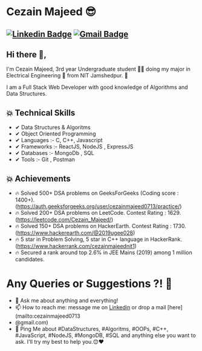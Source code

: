 # Cezain Majeed 😎
[![Linkedin Badge](https://img.shields.io/badge/-AmitTiwary-blue?style=social&logo=Linkedin&logoColor=blue&link=https://www.linkedin.com/in/akt114/)](https://www.linkedin.com/in/cezain-majeed-56a64a1a5/) 
[![Gmail Badge](https://img.shields.io/badge/-GMail-c14438?style=social&logo=Gmail&logoColor=red&link=mailto:cezainmajeed0713@gmail.com)](mailto:cezainmajeed0713@gmail.com)
---
## Hi there 👋,           
I'm Cezain Majeed, 3rd year Undergraduate student 👨‍🎓 doing my major in Electrical Engineering 📡 from NIT Jamshedpur. 🏫 

I am a Full Stack Web Developer with good knowledge of Algorithms and Data Structures.



## 💥 Technical Skills
- ✔  Data Structures & Algoritms
- ✔  Object Oriented Programming
- ✔  Languages :- C, C++, Javascript
- ✔ Frameworks :- ReactJS, NodeJS , ExpressJS
- ✔  Databases :- MongoDb , SQL
- ✔  Tools :- Git , Postman

## 💥 Achievements
- 🔥  Solved 500+ DSA problems on GeeksForGeeks (Coding score : 1400+). (https://auth.geeksforgeeks.org/user/cezainmajeed0713/practice/)
- 🔥  Solved 200+ DSA problems on LeetCode. Contest Rating : 1629. (https://leetcode.com/Cezain_Majeed/)
- 🔥  Solved 150+ DSA problems on HackerEarth. Contest Rating : 1730. (https://www.hackerearth.com/@2019ugee028)
- 🔥  5 star in Problem Solving, 5 star in C++ language in HackerRank. (https://www.hackerrank.com/cezainmajeednit1)
- 🔥  Secured a rank around top 2.6% in JEE Mains (2019) among 1 million candidates.

# Any Queries or Suggestions ?! 🤔
- 💬 Ask me about anything and everything! 
- 📫 How to reach me: message me on [Linkedin](https://www.linkedin.com/in/cezain-majeed-56a64a1a5/) or drop a mail [here](mailto:cezainmajeed0713
- @gmail.com)
- 💬 Ping Me about #DataStructures, #Algoritms, #OOPs, #C++, #JavaScript, #NodeJS, #MongoDB, #SQL and anything else you want to ask. I'll try my best to help you.😊❤   


